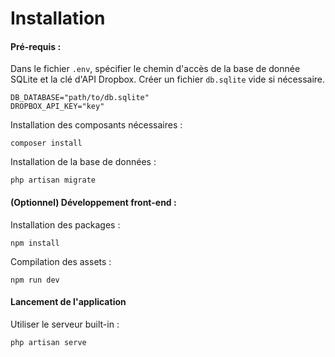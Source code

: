 # Installation

#### Pré-requis :

Dans le fichier `.env`, spécifier le chemin d'accès de la base de donnée SQLite et la clé d'API Dropbox. Créer un fichier `db.sqlite` vide si nécessaire.

```
DB_DATABASE="path/to/db.sqlite"
DROPBOX_API_KEY="key"
```

Installation des composants nécessaires :

`composer install`

Installation de la base de données :

```
php artisan migrate
```

#### (Optionnel) Développement front-end :

Installation des packages :

`npm install`

Compilation des assets :

`npm run dev`

#### Lancement de l'application

Utiliser le serveur built-in :

`php artisan serve`